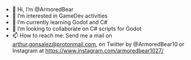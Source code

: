 - 👋 Hi, I’m @ArmoredBear
- 👀 I’m interested in GameDev activities
- 🌱 I’m currently learning Godot and C#
- 💞️ I’m looking to collaborate on C# scripts for Godot
- 📫 How to reach me: Send me a mail on arthur.gonsalez@protonmail.com, on Twitter by @ArmoredBear10 or Instagram at https://www.instagram.com/armoredbear1027/

